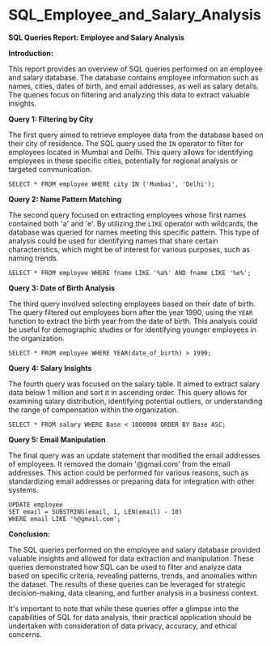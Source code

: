 # SQL_Employee_and_Salary_Analysis

**SQL Queries Report: Employee and Salary Analysis**


**Introduction:**

This report provides an overview of SQL queries performed on an employee and salary database. The database contains employee information such as names, cities, dates of birth, and email addresses, as well as salary details. The queries focus on filtering and analyzing this data to extract valuable insights.

**Query 1: Filtering by City**

The first query aimed to retrieve employee data from the database based on their city of residence. The SQL query used the `IN` operator to filter for employees located in Mumbai and Delhi. This query allows for identifying employees in these specific cities, potentially for regional analysis or targeted communication.
```
SELECT * FROM employee WHERE city IN ('Mumbai', 'Delhi');
```

**Query 2: Name Pattern Matching**

The second query focused on extracting employees whose first names contained both 'a' and 'e'. By utilizing the `LIKE` operator with wildcards, the database was queried for names meeting this specific pattern. This type of analysis could be used for identifying names that share certain characteristics, which might be of interest for various purposes, such as naming trends.
```
SELECT * FROM employee WHERE fname LIKE '%a%' AND fname LIKE '%e%';
```

**Query 3: Date of Birth Analysis**

The third query involved selecting employees based on their date of birth. The query filtered out employees born after the year 1990, using the `YEAR` function to extract the birth year from the date of birth. This analysis could be useful for demographic studies or for identifying younger employees in the organization.
```
SELECT * FROM employee WHERE YEAR(date_of_birth) > 1990;
```

**Query 4: Salary Insights**

The fourth query was focused on the salary table. It aimed to extract salary data below 1 million and sort it in ascending order. This query allows for examining salary distribution, identifying potential outliers, or understanding the range of compensation within the organization.
```
SELECT * FROM salary WHERE Base < 1000000 ORDER BY Base ASC;
```

**Query 5: Email Manipulation**

The final query was an update statement that modified the email addresses of employees. It removed the domain '@gmail.com' from the email addresses. This action could be performed for various reasons, such as standardizing email addresses or preparing data for integration with other systems.
```
UPDATE employee
SET email = SUBSTRING(email, 1, LEN(email) - 10)
WHERE email LIKE '%@gmail.com';
```

**Conclusion:**

The SQL queries performed on the employee and salary database provided valuable insights and allowed for data extraction and manipulation. These queries demonstrated how SQL can be used to filter and analyze data based on specific criteria, revealing patterns, trends, and anomalies within the dataset. The results of these queries can be leveraged for strategic decision-making, data cleaning, and further analysis in a business context.

It's important to note that while these queries offer a glimpse into the capabilities of SQL for data analysis, their practical application should be undertaken with consideration of data privacy, accuracy, and ethical concerns.
